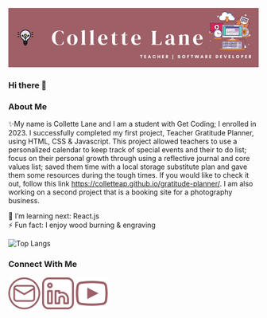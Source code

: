 ![Name](./images/colletteLane.jpg)

### Hi there 👋

### About Me
✨My name is Collette Lane and I am a student with Get Coding; I enrolled in 2023. I successfully completed my first project, Teacher Gratitude Planner, using HTML, CSS & Javascript.
This project allowed teachers to use a personalized calendar to keep track of special events and their to do list; focus on their personal growth through using a reflective journal and core values list; saved them time with a local storage substitute plan and gave them some resources during the tough times. If you would like to check it out, follow this link https://colletteap.github.io/gratitude-planner/. I am also working on a second project that is a booking site for a photography business.

🌱 I’m learning next: React.js</br>
⚡ Fun fact: I enjoy wood burning & engraving

![Top Langs](https://github-readme-stats.vercel.app/api/top-langs/?username=colletteap&layout=compact)

### Connect With Me

[![Email](./images/email.jpg)](mailto:garlandcollette@gmail.com)  [![Linkedin](./images/linkedin.jpg)](https://www.linkedin.com/in/collettegarland/)  [![YouTube](./images/youtube.jpg)](https://www.youtube.com/channel/UCWLX6J4_Ly1coIRbivJdtLA)



<!--
**colletteap/colletteap** is a ✨ _special_ ✨ repository because its `README.md` (this file) appears on your GitHub profile.

Here are some ideas to get you started:

- 🔭 I’m currently working on ...
- 🌱 I’m currently learning ...
- 👯 I’m looking to collaborate on ...
- 🤔 I’m looking for help with ...
- 💬 Ask me about ...
- 📫 How to reach me: ...
- 😄 Pronouns: ...
- ⚡ Fun fact: ...
-->
